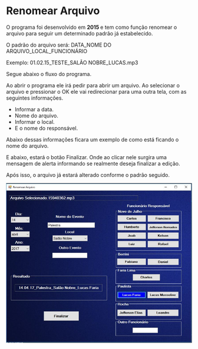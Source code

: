 # Renomear Arquivo

O programa foi desenvolvido em <b> 2015 </b> e tem como função renomear o arquivo para seguir um determinado padrão já estabelecido.

O padrão do arquivo será: DATA_NOME DO ARQUIVO_LOCAL_FUNCIONÁRIO

Exemplo: 01.02.15_TESTE_SALÃO NOBRE_LUCAS.mp3

Segue abaixo o fluxo do programa.

Ao abrir o programa ele irá pedir para abrir um arquivo.
Ao selecionar o arquivo e pressionar o OK ele vai redirecionar para uma outra tela, com as seguintes informações.

- Informar a data.
- Nome do arquivo.
- Informar o local.
- E o nome do responsável.

Abaixo dessas informações ficara um exemplo de como está ficando o nome do arquivo.

E abaixo, estará o botão Finalizar. Onde ao clicar nele surgira uma mensagem de alerta informando se realmente deseja finalizar a edição.

Após isso, o arquivo já estará alterado conforme o padrão seguido.

![alt tag](https://github.com/lucasfsilva94/RenomearArquivo/blob/master/exemplo.JPG)  
